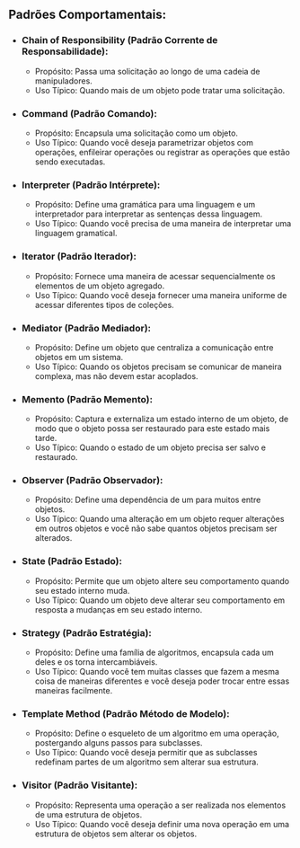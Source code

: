 ## Padrões Comportamentais:
- ### Chain of Responsibility (Padrão Corrente de Responsabilidade):
  - Propósito: Passa uma solicitação ao longo de uma cadeia de manipuladores.
  - Uso Típico: Quando mais de um objeto pode tratar uma solicitação.
- ### Command (Padrão Comando):
  - Propósito: Encapsula uma solicitação como um objeto.
  - Uso Típico: Quando você deseja parametrizar objetos com operações, enfileirar operações ou registrar as operações que estão sendo executadas.
- ### Interpreter (Padrão Intérprete):
  - Propósito: Define uma gramática para uma linguagem e um interpretador para interpretar as sentenças dessa linguagem.
  - Uso Típico: Quando você precisa de uma maneira de interpretar uma linguagem gramatical.
- ### Iterator (Padrão Iterador):
  - Propósito: Fornece uma maneira de acessar sequencialmente os elementos de um objeto agregado.
  - Uso Típico: Quando você deseja fornecer uma maneira uniforme de acessar diferentes tipos de coleções.
- ### Mediator (Padrão Mediador):
  - Propósito: Define um objeto que centraliza a comunicação entre objetos em um sistema.
  - Uso Típico: Quando os objetos precisam se comunicar de maneira complexa, mas não devem estar acoplados.
- ### Memento (Padrão Memento):
  - Propósito: Captura e externaliza um estado interno de um objeto, de modo que o objeto possa ser restaurado para este estado mais tarde.
  - Uso Típico: Quando o estado de um objeto precisa ser salvo e restaurado.
- ### Observer (Padrão Observador):
  - Propósito: Define uma dependência de um para muitos entre objetos.
  - Uso Típico: Quando uma alteração em um objeto requer alterações em outros objetos e você não sabe quantos objetos precisam ser alterados.
- ### State (Padrão Estado):
  - Propósito: Permite que um objeto altere seu comportamento quando seu estado interno muda.
  - Uso Típico: Quando um objeto deve alterar seu comportamento em resposta a mudanças em seu estado interno.
- ### Strategy (Padrão Estratégia):
  - Propósito: Define uma família de algoritmos, encapsula cada um deles e os torna intercambiáveis.
  - Uso Típico: Quando você tem muitas classes que fazem a mesma coisa de maneiras diferentes e você deseja poder trocar entre essas maneiras facilmente.
- ### Template Method (Padrão Método de Modelo):
  - Propósito: Define o esqueleto de um algoritmo em uma operação, postergando alguns passos para subclasses.
  - Uso Típico: Quando você deseja permitir que as subclasses redefinam partes de um algoritmo sem alterar sua estrutura.
- ### Visitor (Padrão Visitante):
  - Propósito: Representa uma operação a ser realizada nos elementos de uma estrutura de objetos.
  - Uso Típico: Quando você deseja definir uma nova operação em uma estrutura de objetos sem alterar os objetos.